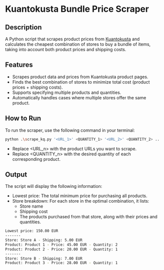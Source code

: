 # Kuantokusta Bundle Price Scraper


## Description

A Python script that scrapes product prices from [Kuantokusta](https://www.kuantokusta.pt) and calculates the cheapest combination of stores to buy a bundle of items, taking into account both product prices and shipping costs.

## Features

- Scrapes product data and prices from Kuantokusta product pages.
- Finds the best combination of stores to minimize total cost (product prices + shipping costs).
- Supports specifying multiple products and quantities.
- Automatically handles cases where multiple stores offer the same product.

## How to Run

To run the scraper, use the following command in your terminal:

```bash
python .\scrape_kq.py '<URL_1>' <QUANTITY_1> '<URL_2>' <QUANTITY_2> ...
```

- Replace <URL_n> with the product URLs you want to scrape.
- Replace <QUANTITY_n> with the desired quantity of each corresponding product.

## Output

The script will display the following information:

- Lowest price: The total minimum price for purchasing all products.
- Store breakdown: For each store in the optimal combination, it lists:
    - Store name
    - Shipping cost
    - The products purchased from that store, along with their prices and quantities.

```bash
Lowest price: 150.00 EUR
-------
Store: Store A - Shipping: 5.00 EUR
Product: Product 1 - Price: 45.00 EUR - Quantity: 2
Product: Product 2 - Price: 20.00 EUR - Quantity: 1
-------
Store: Store B - Shipping: 7.00 EUR
Product: Product 3 - Price: 28.00 EUR - Quantity: 1
```